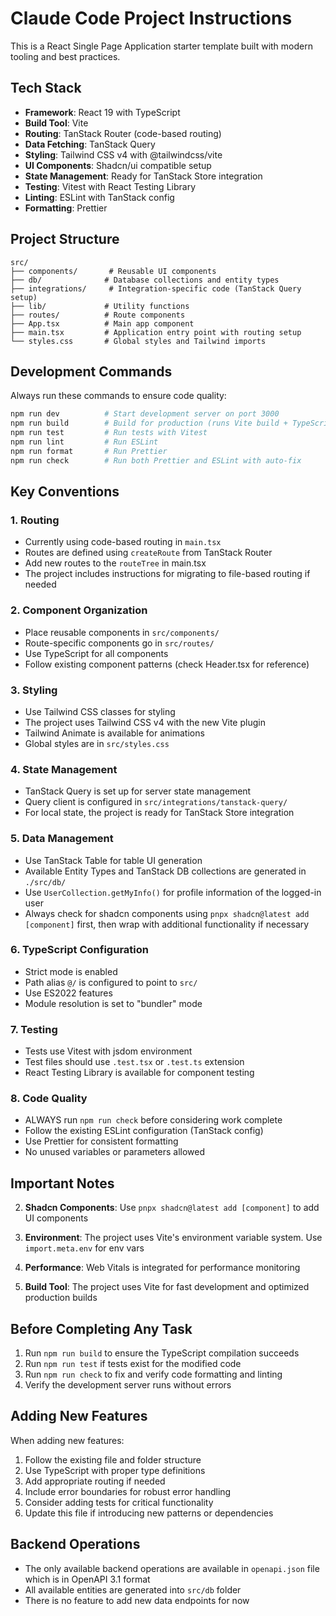 # Claude Code Project Instructions

This is a React Single Page Application starter template built with modern tooling and best practices.

## Tech Stack

- **Framework**: React 19 with TypeScript
- **Build Tool**: Vite
- **Routing**: TanStack Router (code-based routing)
- **Data Fetching**: TanStack Query
- **Styling**: Tailwind CSS v4 with @tailwindcss/vite
- **UI Components**: Shadcn/ui compatible setup
- **State Management**: Ready for TanStack Store integration
- **Testing**: Vitest with React Testing Library
- **Linting**: ESLint with TanStack config
- **Formatting**: Prettier

## Project Structure

```
src/
├── components/       # Reusable UI components
├── db/              # Database collections and entity types
├── integrations/     # Integration-specific code (TanStack Query setup)
├── lib/             # Utility functions
├── routes/          # Route components
├── App.tsx          # Main app component
├── main.tsx         # Application entry point with routing setup
└── styles.css       # Global styles and Tailwind imports
```

## Development Commands

Always run these commands to ensure code quality:

```bash
npm run dev          # Start development server on port 3000
npm run build        # Build for production (runs Vite build + TypeScript check)
npm run test         # Run tests with Vitest
npm run lint         # Run ESLint
npm run format       # Run Prettier
npm run check        # Run both Prettier and ESLint with auto-fix
```

## Key Conventions

### 1. **Routing**

- Currently using code-based routing in `main.tsx`
- Routes are defined using `createRoute` from TanStack Router
- Add new routes to the `routeTree` in main.tsx
- The project includes instructions for migrating to file-based routing if needed

### 2. **Component Organization**

- Place reusable components in `src/components/`
- Route-specific components go in `src/routes/`
- Use TypeScript for all components
- Follow existing component patterns (check Header.tsx for reference)

### 3. **Styling**

- Use Tailwind CSS classes for styling
- The project uses Tailwind CSS v4 with the new Vite plugin
- Tailwind Animate is available for animations
- Global styles are in `src/styles.css`

### 4. **State Management**

- TanStack Query is set up for server state management
- Query client is configured in `src/integrations/tanstack-query/`
- For local state, the project is ready for TanStack Store integration

### 5. **Data Management**

- Use TanStack Table for table UI generation
- Available Entity Types and TanStack DB collections are generated in `./src/db/`
- Use `UserCollection.getMyInfo()` for profile information of the logged-in user
- Always check for shadcn components using `pnpx shadcn@latest add [component]` first, then wrap with additional functionality if necessary

### 6. **TypeScript Configuration**

- Strict mode is enabled
- Path alias `@/` is configured to point to `src/`
- Use ES2022 features
- Module resolution is set to "bundler" mode

### 7. **Testing**

- Tests use Vitest with jsdom environment
- Test files should use `.test.tsx` or `.test.ts` extension
- React Testing Library is available for component testing

### 8. **Code Quality**

- ALWAYS run `npm run check` before considering work complete
- Follow the existing ESLint configuration (TanStack config)
- Use Prettier for consistent formatting
- No unused variables or parameters allowed

## Important Notes

2. **Shadcn Components**: Use `pnpx shadcn@latest add [component]` to add UI components

3. **Environment**: The project uses Vite's environment variable system. Use `import.meta.env` for env vars

4. **Performance**: Web Vitals is integrated for performance monitoring

5. **Build Tool**: The project uses Vite for fast development and optimized production builds

## Before Completing Any Task

1. Run `npm run build` to ensure the TypeScript compilation succeeds
2. Run `npm run test` if tests exist for the modified code
3. Run `npm run check` to fix and verify code formatting and linting
4. Verify the development server runs without errors

## Adding New Features

When adding new features:

1. Follow the existing file and folder structure
2. Use TypeScript with proper type definitions
3. Add appropriate routing if needed
4. Include error boundaries for robust error handling
5. Consider adding tests for critical functionality
6. Update this file if introducing new patterns or dependencies

## Backend Operations

- The only available backend operations are available in `openapi.json` file which is in OpenAPI 3.1 format
- All available entities are generated into `src/db` folder
- There is no feature to add new data endpoints for now